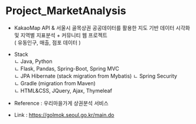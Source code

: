 # Project_MarketAnalysis

- KakaoMap API & 서울시 골목상권 공공데이터를 활용한 지도 기반 데이터 시각화 및 지역별 지표분석 + 커뮤니티 웹 프로젝트  
  ( 유동인구, 매출, 점포 데이터 )
  
- Stack  
ㄴ Java, Python  
ㄴ Flask, Pandas, Spring-Boot, Spring MVC  
ㄴ JPA Hibernate (stack migration from Mybatis)
ㄴ Spring Security  
ㄴ Gradle (migration from Maven)  
ㄴ HTML&CSS, JQuery, Ajax, Thymeleaf  
  
- Reference : 우리마을가게 상권분석 서비스
- Link : https://golmok.seoul.go.kr/main.do
